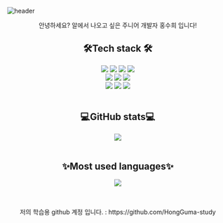 ![header](https://capsule-render.vercel.app/api?type=rect&color=0:7F7FD5,50:86A8E7,100:91EAE4&height=300&section=header&text=Hi%20I'm%20Hong%20Guma%20🐣&fontSize=66&fontColor=ffffff)
<div align = "center">
안녕하세요? 알에서 나오고 싶은 주니어 개발자 홍수희 입니다!
</div>

<div align = "center">
<h2> 🛠Tech stack 🛠</h2>
  <img src="https://img.shields.io/badge/Java-007396?style=flat&logo=Conda-Forge&logoColor=white" />
	<img src="https://img.shields.io/badge/JavaScript-F7DF1E?style=flat&logo=JavaScript&logoColor=white" />
  <img src="https://img.shields.io/badge/Python-3776AB?style=flat&logo=Python&logoColor=white" />
  <img src="https://img.shields.io/badge/PHP-777BB4?style=flat&logo=PHP&logoColor=white" />
	<br>
	<img src="https://img.shields.io/badge/Spring-6DB33F?style=flat&logo=Spring&logoColor=white" />
  <img src="https://img.shields.io/badge/node.js-339933?style=flat&logo=Node.js&logoColor=white" />
  <img src="https://img.shields.io/badge/react-61DAFB?style=flat&logo=React&logoColor=white" />
	<br>
	<img src="https://img.shields.io/badge/MySQL-4479A1?style=flat&logo=MySQL&logoColor=white" />
	<img src="https://img.shields.io/badge/Linux-FCC624?style=flat&logo=Linux&logoColor=white" />
  <img src="https://img.shields.io/badge/MongoDB-47A248?style=flat&logo=MongoDB&logoColor=white" />
  <br>
</div>
<br>
<div align = "center">
  <h2>💻GitHub stats💻</h2>
  <img src="https://github-readme-stats.vercel.app/api?username=HongGuma&show_icons=true">
</div>
<br>
<div align = "center">
  <h2>✨Most used languages✨</h2>
  <img src="https://github-readme-stats.vercel.app/api/top-langs/?username=HongGuma&layout=compact"><br><br>
</div>


<br>
<div align = "center">
	<p>저의 학습용 github 계정 입니다. : https://github.com/HongGuma-study </p>
</div>

<!--
**HongGuma/HongGuma** is a  _special_ ✨ repository because its `README.md` (this file) appears on your GitHub profile.

Here are some ideas to get you started:

- 🔭 I’m currently working on ...
- 🌱 I’m currently learning ...
- 👯 I’m looking to collaborate on ...
- 🤔 I’m looking for help with ...
- 💬 Ask me about ...
- 📫 How to reach me: ...
- 😄 Pronouns: ...
- ⚡ Fun fact: ...
-->
